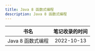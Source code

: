 ```yaml
---
title: Java 8 函数式编程
description: Java 8 函数式编程
---
```


|       书名        | 笔记收录的时间 |
| :---------------: | :------------: |
| Java 8 函数式编程 |   2022-10-13   |
